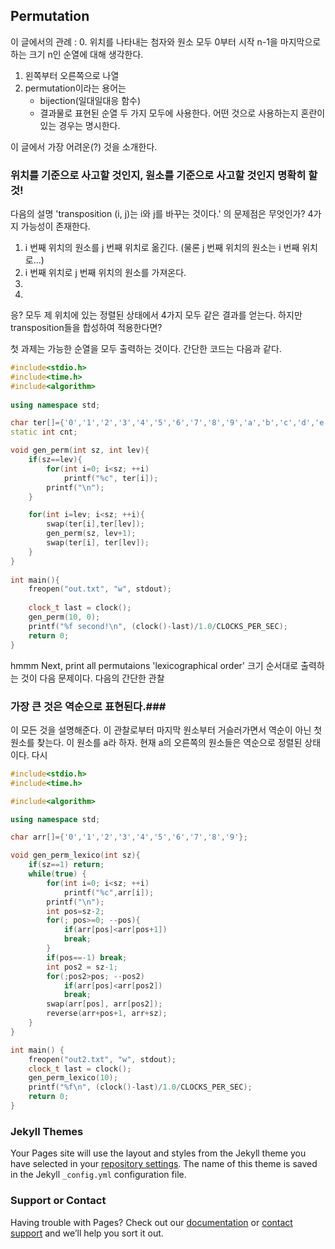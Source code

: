 ## Permutation

이 글에서의 관례 : 
0. 위치를 나타내는 첨자와 원소 모두 0부터 시작 n-1을 마지막으로 하는 크기 n인 순열에 대해 생각한다.
1. 왼쪽부터 오른쪽으로 나열
2. permutation이라는 용어는
    - bijection(일대일대응 함수)
    - 결과물로 표현된 순열 
두 가지 모두에 사용한다. 어떤 것으로 사용하는지 혼란이 있는 경우는 명시한다.

이 글에서 가장 어려운(?) 것을 소개한다.
### 위치를 기준으로 사고할 것인지, 원소를 기준으로 사고할 것인지 명확히 할 것!
다음의 설명
'transposition (i, j)는 i와 j를 바꾸는 것이다.'
의 문제점은 무엇인가? 4가지 가능성이 존재한다.
1. i 번째 위치의 원소를 j 번째 위치로 옮긴다. (물론 j 번째 위치의 원소는 i 번째 위치로...)
2. i 번째 위치로 j 번째 위치의 원소를 가져온다. 
3.
4.
응? 모두 제 위치에 있는 정렬된 상태에서 4가지 모두 같은 결과를 얻는다. 
하지만 transposition들을 합성하여 적용한다면?


첫 과제는 가능한 순열을 모두 출력하는 것이다. 간단한 코드는 다음과 같다.

```c++
#include<stdio.h>
#include<time.h>
#include<algorithm>
 
using namespace std;

char ter[]={'0','1','2','3','4','5','6','7','8','9','a','b','c','d','e','f'};
static int cnt;

void gen_perm(int sz, int lev){
    if(sz==lev){
        for(int i=0; i<sz; ++i)
            printf("%c", ter[i]);
        printf("\n");
    }

    for(int i=lev; i<sz; ++i){
        swap(ter[i],ter[lev]);
        gen_perm(sz, lev+1);
        swap(ter[i], ter[lev]);
    }
}
 
int main(){
    freopen("out.txt", "w", stdout);
 
    clock_t last = clock();
    gen_perm(10, 0);
    printf("%f second!\n", (clock()-last)/1.0/CLOCKS_PER_SEC);
    return 0;
}

```
hmmm
Next, print all permutaions 'lexicographical order'
크기 순서대로 출력하는 것이 다음 문제이다. 다음의 간단한 관찰
### 가장 큰 것은 역순으로 표현된다.###
이 모든 것을 설명해준다. 이 관찰로부터 마지막 원소부터 거슬러가면서 역순이 아닌 첫 원소를 찾는다.
이 원소를 a라 하자. 현재 a의 오른쪽의 원소들은 역순으로 정렬된 상태이다. 다시  

```c++
#include<stdio.h>
#include<time.h>

#include<algorithm>

using namespace std;

char arr[]={'0','1','2','3','4','5','6','7','8','9'};

void gen_perm_lexico(int sz){
    if(sz==1) return;    
    while(true) {
    	for(int i=0; i<sz; ++i)
    		printf("%c",arr[i]);
    	printf("\n");    
    	int pos=sz-2;
    	for(; pos>=0; --pos){
    	    if(arr[pos]<arr[pos+1])
    		break;
    	}
    	if(pos==-1) break;    
    	int pos2 = sz-1;
    	for(;pos2>pos; --pos2)
    	    if(arr[pos]<arr[pos2])
    		break;
    	swap(arr[pos], arr[pos2]);
    	reverse(arr+pos+1, arr+sz);
    }
}

int main() {
    freopen("out2.txt", "w", stdout);
    clock_t last = clock();
    gen_perm_lexico(10);
    printf("%f\n", (clock()-last)/1.0/CLOCKS_PER_SEC);
    return 0;
}

```

### Jekyll Themes

Your Pages site will use the layout and styles from the Jekyll theme you have selected in your [repository settings](https://github.com/MathTrauma/MathTrauma.github.io/settings). The name of this theme is saved in the Jekyll `_config.yml` configuration file.

### Support or Contact

Having trouble with Pages? Check out our [documentation](https://help.github.com/categories/github-pages-basics/) or [contact support](https://github.com/contact) and we’ll help you sort it out.

